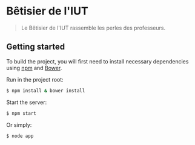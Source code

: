 # Bêtisier de l'IUT
> Le Bêtisier de l'IUT rassemble les perles des professeurs.

## Getting started
To build the project, you will first need to install necessary dependencies using [npm](http://npmjs.org) and [Bower](http://bower.io).

Run in the project root:

```sh
$ npm install & bower install
```

Start the server:

```sh
$ npm start
```

Or simply:

```sh
$ node app
```